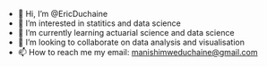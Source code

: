 - 👋 Hi, I’m @EricDuchaine
- 👀 I’m interested in statitics and data science
- 🌱 I’m currently learning actuarial science and data science
- 💞️ I’m looking to collaborate on data analysis and visualisation
- 📫 How to reach me my email: manishimweduchaine@gmail.com

<!---
EricDuchaine/EricDuchaine is a ✨ special ✨ repository because its `README.md` (this file) appears on your GitHub profile.
You can click the Preview link to take a look at your changes.
--->
